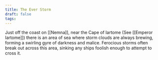 ```yaml
---
title: The Ever Storm
draft: false
tags:
---
```

Just off the coast on [[Nemna]], near the Cape of Iartome (See [[Emperor Iartome]]) there is an area of sea where storm clouds are always brewing, forming a swirling gyre of darkness and malice. Ferocious storms often break out across this area, sinking any ships foolish enough to attempt to cross it. 